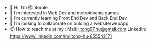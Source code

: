 - 👋 Hi, I’m @Litorale
- 👀 I’m interested in Web Dev and metroidvania games
- 🌱 I’m currently learning Front End Dev and Back End Dev
- 💞️ I’m looking to collaborate on bulding a website/webApp
- 📫 How to reach me at my : Mail: litong97.hu@gmail.com    LinkedIn: https://www.linkedin.com/in/litong-hu-655542171

<!---
Litorale/Litorale is a ✨ special ✨ repository because its `README.md` (this file) appears on your GitHub profile.
You can click the Preview link to take a look at your changes.
--->
